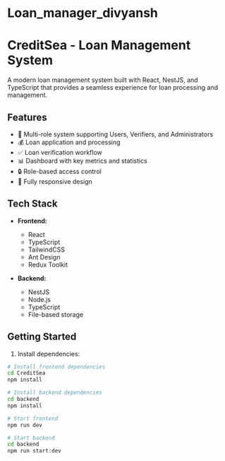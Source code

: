# Loan_manager_divyansh

# CreditSea - Loan Management System

A modern loan management system built with React, NestJS, and TypeScript that provides a seamless experience for loan processing and management.

## Features

- 🏦 Multi-role system supporting Users, Verifiers, and Administrators
- 💰 Loan application and processing
- ✅ Loan verification workflow
- 📊 Dashboard with key metrics and statistics
- 🔒 Role-based access control
- 📱 Fully responsive design

## Tech Stack

- **Frontend:**
  - React
  - TypeScript
  - TailwindCSS
  - Ant Design
  - Redux Toolkit

- **Backend:**
  - NestJS
  - Node.js
  - TypeScript
  - File-based storage

## Getting Started

1. Install dependencies:
```bash
# Install frontend dependencies
cd CreditSea
npm install

# Install backend dependencies
cd backend
npm install

# Start frontend
npm run dev

# Start backend
cd backend
npm run start:dev
